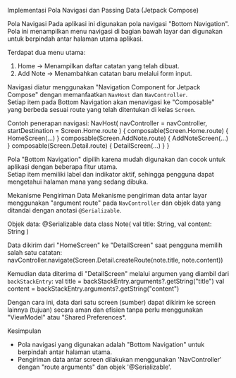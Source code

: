 Implementasi Pola Navigasi dan Passing Data (Jetpack Compose)

Pola Navigasi
Pada aplikasi ini digunakan pola navigasi "Bottom Navigation".  
Pola ini menampilkan menu navigasi di bagian bawah layar dan digunakan untuk berpindah antar halaman utama aplikasi.

Terdapat dua menu utama:
1. Home → Menampilkan daftar catatan yang telah dibuat.
2. Add Note → Menambahkan catatan baru melalui form input.

Navigasi diatur menggunakan "Navigation Component for Jetpack Compose" dengan memanfaatkan `NavHost` dan `NavController`.  
Setiap item pada Bottom Navigation akan menavigasi ke "Composable" yang berbeda sesuai route yang telah ditentukan di kelas `Screen`.

Contoh penerapan navigasi:
NavHost(
    navController = navController,
    startDestination = Screen.Home.route
) {
    composable(Screen.Home.route) { HomeScreen(...) }
    composable(Screen.AddNote.route) { AddNoteScreen(...) }
    composable(Screen.Detail.route) { DetailScreen(...) }
}

Pola "Bottom Navigation" dipilih karena mudah digunakan dan cocok untuk aplikasi dengan beberapa fitur utama.  
Setiap item memiliki label dan indikator aktif, sehingga pengguna dapat mengetahui halaman mana yang sedang dibuka.

Mekanisme Pengiriman Data
Mekanisme pengiriman data antar layar menggunakan "argument route" pada `NavController` dan objek data yang ditandai dengan anotasi `@Serializable`.

Objek data:
@Serializable
data class Note(
    val title: String,
    val content: String
)

Data dikirim dari "HomeScreen" ke "DetailScreen" saat pengguna memilih salah satu catatan:
navController.navigate(Screen.Detail.createRoute(note.title, note.content))

Kemudian data diterima di "DetailScreen" melalui argumen yang diambil dari `backStackEntry`:
val title = backStackEntry.arguments?.getString("title")
val content = backStackEntry.arguments?.getString("content")

Dengan cara ini, data dari satu screen (sumber) dapat dikirim ke screen lainnya (tujuan) secara aman dan efisien tanpa perlu menggunakan "ViewModel" atau "Shared Preferences*.

Kesimpulan
- Pola navigasi yang digunakan adalah "Bottom Navigation" untuk berpindah antar halaman utama.  
- Pengiriman data antar screen dilakukan menggunakan 'NavController' dengan "route arguments" dan objek '@Serializable'.  
